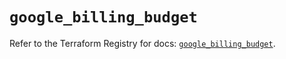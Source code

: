 # `google_billing_budget`

Refer to the Terraform Registry for docs: [`google_billing_budget`](https://registry.terraform.io/providers/hashicorp/google-beta/5.23.0/docs/resources/google_billing_budget).
